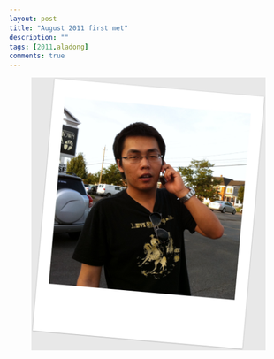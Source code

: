 ```yaml
---
layout: post
title: "August 2011 first met"
description: ""
tags: [2011,aladong]
comments: true
---
```


<figure>
	<img src="/images/201108-aladong/1.JPG">
</figure>
<br/>
<br/>